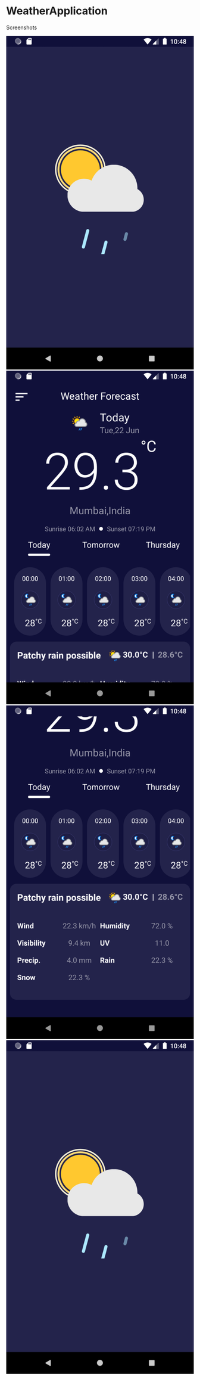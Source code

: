 # WeatherApplication
 
Screenshots

![pic1](https://github.com/praveen0308/WeatherApplication/blob/master/pic1.png?raw=true)
![pic2](https://github.com/praveen0308/WeatherApplication/blob/master/pic2.png?raw=true)
![pic3](https://github.com/praveen0308/WeatherApplication/blob/master/pic3.png?raw=true)
![Screenshot](pic1.png)
